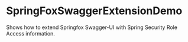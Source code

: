 # SpringFoxSwaggerExtensionDemo

Shows how to extend Springfox Swagger-UI with Spring Security Role Access information.
